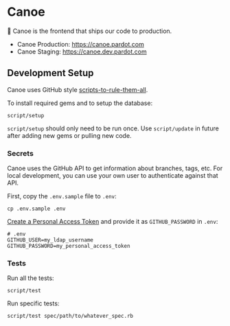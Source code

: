 # Canoe

:ship: Canoe is the frontend that ships our code to production.

* Canoe Production: <https://canoe.pardot.com>
* Canoe Staging: <https://canoe.dev.pardot.com>

## Development Setup

Canoe uses GitHub style [scripts-to-rule-them-all](https://github.com/github/scripts-to-rule-them-all).

To install required gems and to setup the database:

```
script/setup
```

`script/setup` should only need to be run once. Use `script/update` in future after adding new gems or pulling new code.

### Secrets

Canoe uses the GitHub API to get information about branches, tags, etc. For local development, you can use your own user to authenticate against that API.

First, copy the `.env.sample` file to `.env`:

```
cp .env.sample .env
```

[Create a Personal Access Token](https://git.dev.pardot.com/settings/applications) and provide it as `GITHUB_PASSWORD` in `.env`:

```
# .env
GITHUB_USER=my_ldap_username
GITHUB_PASSWORD=my_personal_access_token
```

### Tests

Run all the tests:

```
script/test
```

Run specific tests:

```
script/test spec/path/to/whatever_spec.rb
```
